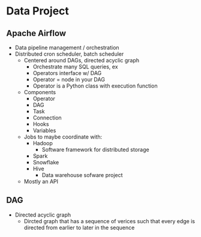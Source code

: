 # Data Project

## Apache Airflow

- Data pipeline management / orchestration
- Distributed cron scheduler, batch scheduler
  - Centered around DAGs, directed acyclic graph
    - Orchestrate many SQL queries, ex
    - Operators interface w/ DAG
    - Operator = node in your DAG
    - Operator is a Python class with execution function
  - Components
    - Operator
    - DAG
    - Task
    - Connection
    - Hooks
    - Variables
  - Jobs to maybe coordinate with:
    - Hadoop
      - Software framework for distributed storage
    - Spark
    - Snowflake
    - Hive
      - Data warehouse sofware project
  - Mostly an API

## DAG

- Directed acyclic graph
  - Dircted graph that has a sequence of verices such that every edge is directed from earlier to later in the sequence
